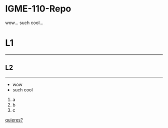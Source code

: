 # IGME-110-Repo
wow... such cool...

# L1
---
## L2
---
<ul>
  <li>wow</li>
  <li>such cool</li>
</ul>
<ol>
  <li>a</li>
  <li>b</li>
  <li>c</li>
</ol>

[quieres?](https://wiki.tockdom.com/wiki/Mario_Kart_Wii_Deluxe)
